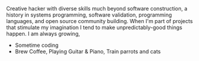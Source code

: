 Creative hacker with diverse skills much beyond software construction, a history in systems programming, software validation, programming languages, and open source community building. When I'm part of projects that stimulate my imagination I tend to make unpredictably-good things happen. I am always growing, 

* Sometime coding
* Brew Coffee, Playing Guitar & Piano, Train parrots and cats
